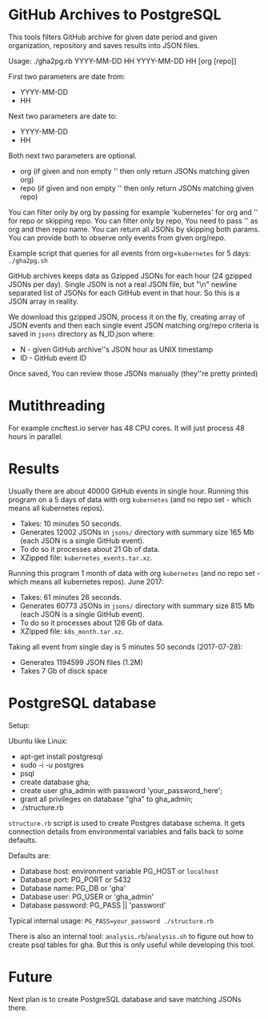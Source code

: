 # GitHub Archives to PostgreSQL

This tools filters GitHub archive for given date period and given organization, repository and saves results into JSON files.

Usage:
./gha2pg.rb YYYY-MM-DD HH YYYY-MM-DD HH [org [repo]]

First two parameters are date from:
- YYYY-MM-DD
- HH

Next two parameters are date to:
- YYYY-MM-DD
- HH

Both next two parameters are optional.
- org (if given and non empty '' then only return JSONs matching given org)
- repo (if given and non empty '' then only return JSONs matching given repo)

You can filter only by org by passing for example 'kubernetes' for org and '' for repo or skipping repo.
You can filter only by repo, You need to pass '' as org and then repo name.
You can return all JSONs by skipping both params.
You can provide both to observe only events from given org/repo.

Example script that queries for all events from org=`kubernetes` for 5 days:
`./gha2pg.sh`

GitHub archives keeps data as Gzipped JSONs for each hour (24 gzipped JSONs per day).
Single JSON is not a real JSON file, but "\n" newline separated list of JSONs for each GitHub event in that hour.
So this is a JSON array in reality.

We download this gzipped JSON, process it on the fly, creating array of JSON events and
then each single event JSON matching org/repo criteria is saved in `jsons` directory as
N_ID.json where:
- N - given GitHub archive''s JSON hour as UNIX timestamp
- ID - GitHub event ID

Once saved, You can review those JSONs manually (they''re pretty printed)

# Mutithreading

For example cncftest.io server has 48 CPU cores.
It will just process 48 hours in parallel.

# Results
Usually there are about 40000 GitHub events in single hour.
Running this program on a 5 days of data with org `kubernetes` (and no repo set - which means all kubernetes repos).

- Takes: 10 minutes 50 seconds.
- Generates 12002 JSONs in `jsons/` directory with summary size 165 Mb (each JSON is a single GitHub event).
- To do so it processes about 21 Gb of data.
- XZipped file: `kubernetes_events.tar.xz`.

Running this program 1 month of data with org `kubernetes` (and no repo set - which means all kubernetes repos).
June 2017:

- Takes: 61 minutes 26 seconds.
- Generates 60773 JSONs in `jsons/` directory with summary size 815 Mb (each JSON is a single GitHub event).
- To do so it processes about 126 Gb of data.
- XZipped file: `k8s_month.tar.xz`.

Taking all event from single day is 5 minutes 50 seconds (2017-07-28):
- Generates 1194599 JSON files (1.2M)
- Takes 7 Gb of disck space


# PostgreSQL database
Setup:

Ubuntu like Linux:

- apt-get install postgresql 
- sudo -i -u postgres
- psql
- create database gha;
- create user gha_admin with password 'your_password_here';
- grant all privileges on database "gha" to gha_admin;
- ./structure.rb

`structure.rb` script is used to create Postgres database schema.
It gets connection details from environmental variables and falls back to some defaults.

Defaults are:
- Database host: environment variable PG_HOST or `localhost`
- Database port: PG_PORT or 5432
- Database name: PG_DB or 'gha'
- Database user: PG_USER or 'gha_admin'
- Database password: PG_PASS || 'password'

Typical internal usage: 
`PG_PASS=your_password ./structure.rb`


There is also an internal tool: `analysis.rb`/`analysis.sh` to figure out how to create psql tables for gha.
But this is only useful while developing this tool.


# Future
Next plan is to create PostgreSQL database and save matching JSONs there.

